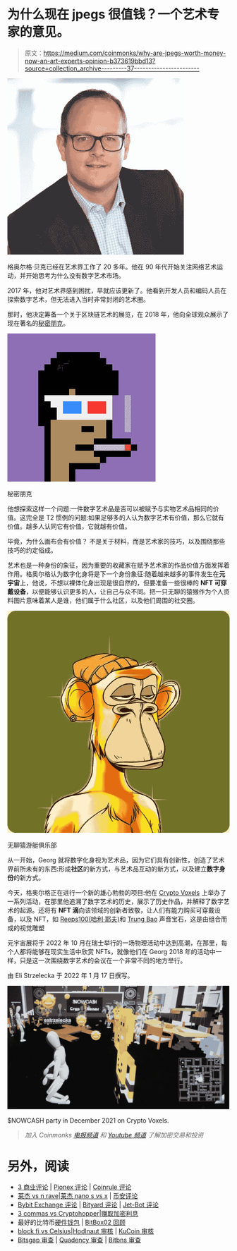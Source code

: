 # 为什么现在 jpegs 很值钱？一个艺术专家的意见。

> 原文：<https://medium.com/coinmonks/why-are-jpegs-worth-money-now-an-art-experts-opinion-b373619bbd13?source=collection_archive---------37----------------------->

![](img/60c1d90954b8dcd53baa4295eb0f3ad3.png)

格奥尔格·贝克已经在艺术界工作了 20 多年。他在 90 年代开始关注网络艺术运动，并开始思考为什么没有数字艺术市场。

2017 年，他对艺术界感到困扰，早就应该更新了。他看到开发人员和编码人员在探索数字艺术，但无法进入当时非常封闭的艺术圈。

那时，他决定筹备一个关于区块链艺术的展览，在 2018 年，他向全球观众展示了现在著名的[秘密朋克](https://www.larvalabs.com/cryptopunks)。

![](img/b2a65ffc23b53ffc914aeee9cff8e82a.png)

秘密朋克

他想探索这样一个问题:一件数字艺术品是否可以被赋予与实物艺术品相同的价值。这完全是 T2 惯例的问题:如果足够多的人认为数字艺术有价值，那么它就有价值。越多人认同它有价值，它就越有价值。

毕竟，为什么画布会有价值？ 不是关于材料，而是艺术家的技巧，以及围绕那些技巧的约定俗成。

艺术也是一种身份的象征，因为重要的收藏家在赋予艺术家的作品价值方面发挥着作用。格奥尔格认为数字化身将是下一个身份象征:随着越来越多的事件发生在**元宇宙**上，他说，不想以裸体化身出现是很自然的，但要准备一些很棒的 **NFT 可穿戴设备**，以便能够认识更多的人，让自己与众不同。把一只无聊的猿猴作为个人资料图片意味着某人是谁，他们属于什么社区，以及他们周围的社交圈。

![](img/cfd1229d26e9acad8498cf9a3ca81995.png)

无聊猿游艇俱乐部

从一开始，Georg 就将数字化身视为艺术品，因为它们具有创新性，创造了艺术界前所未有的东西:形成**社区**的新方式，与艺术品互动的新方式，以及建立**数字身份**的新方式。

今天，格奥尔格正在进行一个新的雄心勃勃的项目:他在 [Crypto Voxels](https://www.cryptovoxels.com/play?coords=N@422E,278S) 上举办了一系列活动，在那里他追溯了数字艺术的历史，展示了历史作品，并解释了数字艺术的起源。还将有 **NFT 滴**向该领域的创新者致敬，让人们有能力购买可穿戴设备，以及 NFT，如 [Reeps100(哈利·耶夫)](https://twitter.com/Reeps1)和 [Trung Bao](https://twitter.com/trungbaotr) 声音宝石，这是由组合而成的视觉雕塑

元宇宙展将于 2022 年 10 月在瑞士举行的一场物理活动中达到高潮，在那里，每个人都将能够在现实生活中欣赏 NFTs，就像他们在 Georg 2018 年的活动中一样，只是这一次围绕数字艺术的会议在一个非常不同的地方举行。

由 Eli Strzelecka 于 2022 年 1 月 17 日撰写。

![](img/033055acdbea7b2cdf44b9f65b081662.png)

$NOWCASH party in December 2021 on Crypto Voxels.

> *加入 Coinmonks* [*电报频道*](https://t.me/coincodecap) *和* [*Youtube 频道*](https://www.youtube.com/c/coinmonks/videos) *了解加密交易和投资*

# 另外，阅读

*   [3 商业评论](/coinmonks/3commas-review-an-excellent-crypto-trading-bot-2020-1313a58bec92) | [Pionex 评论](https://coincodecap.com/pionex-review-exchange-with-crypto-trading-bot) | [Coinrule 评论](/coinmonks/coinrule-review-2021-a-beginner-friendly-crypto-trading-bot-daf0504848ba)
*   [莱杰 vs n rave](/coinmonks/ledger-vs-ngrave-zero-7e40f0c1d694)|[莱杰 nano s vs x](/coinmonks/ledger-nano-s-vs-x-battery-hardware-price-storage-59a6663fe3b0) | [币安评论](/coinmonks/binance-review-ee10d3bf3b6e)
*   [Bybit Exchange 评论](/coinmonks/bybit-exchange-review-dbd570019b71) | [Bityard 评论](https://coincodecap.com/bityard-reivew) | [Jet-Bot 评论](https://coincodecap.com/jet-bot-review)
*   [3 commas vs Cryptohopper](/coinmonks/3commas-vs-pionex-vs-cryptohopper-best-crypto-bot-6a98d2baa203)|[赚取加密利息](/coinmonks/earn-crypto-interest-b10b810fdda3)
*   最好的比特币[硬件钱包](/coinmonks/hardware-wallets-dfa1211730c6) | [BitBox02 回顾](/coinmonks/bitbox02-review-your-swiss-bitcoin-hardware-wallet-c36c88fff29)
*   [block fi vs Celsius](/coinmonks/blockfi-vs-celsius-vs-hodlnaut-8a1cc8c26630)|[Hodlnaut 审核](/coinmonks/hodlnaut-review-best-way-to-hodl-is-to-earn-interest-on-your-bitcoin-6658a8c19edf) | [KuCoin 审核](https://coincodecap.com/kucoin-review)
*   [Bitsgap 审查](/coinmonks/bitsgap-review-a-crypto-trading-bot-that-makes-easy-money-a5d88a336df2) | [Quadency 审查](/coinmonks/quadency-review-a-crypto-trading-automation-platform-3068eaa374e1) | [Bitbns 审查](/coinmonks/bitbns-review-38256a07e161)